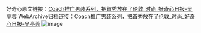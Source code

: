 好奇心原文链接：[Coach推广男装系列，把首秀放在了伦敦_时尚_好奇心日报-吴亭蓉](https://www.qdaily.com/articles/4309.html)
WebArchive归档链接：[Coach推广男装系列，把首秀放在了伦敦_时尚_好奇心日报-吴亭蓉](http://web.archive.org/web/20190623154127/https://www.qdaily.com/articles/4309.html)
![image](http://ww3.sinaimg.cn/large/007d5XDpgy1g3vf4xejioj30u01mqqqh)